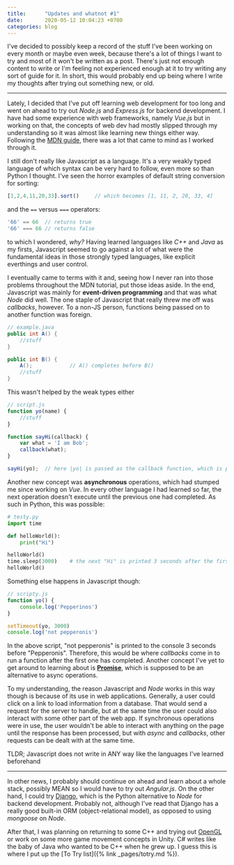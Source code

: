 ```yaml
---
title:      "Updates and whatnot #1"
date:       2020-05-12 10:04:23 +0700
categories: blog
---
```

I've decided to possibly keep a record of the stuff I've been working on every month or maybe even week, because there's a lot of things I want to try and most of it won't be written as a post. There's just not enough content to write or I'm feeling not experienced enough at it to try writing any sort of guide for it. In short, this would probably end up being where I write my thoughts after trying out something new, or old.

---

Lately, I decided that I've put off learning web development for too long and went on ahead to try out _Node.js_ and _Express.js_ for backend development. I have had some experience with web frameworks, namely _Vue.js_ but in working on that, the concepts of web dev had mostly slipped through my understanding so it was almost like learning new things either way. Following the [MDN guide](https://developer.mozilla.org/en-US/docs/Learn/Server-side/Express_Nodejs/Introduction), there was a lot that came to mind as I worked through it.

I still don't really like Javascript as a language. It's a very weakly typed language of which syntax can be very hard to follow, even more so than Python I thought. I've seen the horror examples of default string conversion for sorting:

```js
[1,2,4,11,20,33].sort()     // which becomes [1, 11, 2, 20, 33, 4]
```

and the `==` versus `===` operators:

```js
'66' == 66  // returns true
'66' === 66 // returns false
```

to which I wondered, _why?_ Having learned languages like _C++_ and _Java_ as my firsts, Javascript seemed to go against a lot of what were the fundamental ideas in those strongly typed languages, like explicit everthings and user control.

I eventually came to terms with it and, seeing how I never ran into those problems throughout the MDN tutorial, put those ideas aside. In the end, Javascript was mainly for __event-driven programming__ and that was what _Node_ did well. The one staple of Javascript that really threw me off was _callbacks_, however. To a non-JS person, functions being passed on to another function was foreign.

```java
// example.java
public int A() {
    //stuff
}

public int B() {
    A();            // A() completes before B()
    //stuff
}
```

This wasn't helped by the weak types either

```js
// script.js
function yo(name) {
    //stuff
}

function sayHi(callback) {
    var what = 'I am Bob';
    callback(what);
}

sayHi(yo);  // here |yo| is passed as the callback function, which is passed the |what| variable as the parameter
```

Another new concept was __asynchronous__ operations, which had stumped me since working on _Vue_. In every other language I had learned so far, the next operation doesn't execute until the previous one had completed. As such in Python, this was possible:

```python
# testy.py
import time

def helloWorld():
    print("Hi")

helloWorld()
time.sleep(3000)    # the next "Hi" is printed 3 seconds after the first
helloWorld()
```

Something else happens in Javascript though:

```js
// scripty.js
function yo() {
    console.log('Pepperinos')
}

setTimeout(yo, 3000)
console.log('not pepperonis')
```

In the above script, "not pepperonis" is printed to the console 3 seconds before "Pepperonis". Therefore, this would be where _callbacks_ come in to run a function after the first one has completed. Another concept I've yet to get around to learning about is __[Promise](https://developer.mozilla.org/en-US/docs/Web/JavaScript/Reference/Global_Objects/Promise)__, which is supposed to be an alternative to async operations.

To my understanding, the reason Javascript and _Node_ works in this way though is because of its use in web applications. Generally, a user could click on a link to load information from a database. That would send a request for the server to handle, but at the same time the user could also interact with some other part of the web app. If synchronous operations were in use, the user wouldn't be able to interact with anything on the page until the response has been processed, but with _async_ and _callbacks_, other requests can be dealt with at the same time.

TLDR; Javascript does not write in ANY way like the languages I've learned beforehand

---

In other news, I probably should continue on ahead and learn about a whole stack, possibly MEAN so I would have to try out _Angular.js_. On the other hand, I could try [Django](https://www.djangoproject.com/), which is the Python alternative to _Node_ for backend development. Probably not, although I've read that Django has a really good built-in ORM (object-relational model), as opposed to using _mongoose_ on _Node_.

After that, I was planning on returning to some C++ and trying out [OpenGL](https://learnopengl.com/) or work on some more game movement concepts in Unity. C# writes like the baby of Java who wanted to be C++ when he grew up. I guess this is where I put up the [To Try list]({% link _pages/totry.md %}).